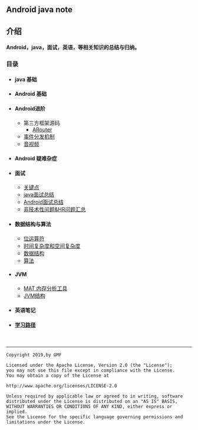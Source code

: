 ## Android java note

## 介绍

#### Android，java，面试，英语，等相关知识的总结与归纳。

### 目录

* #### java 基础

* #### Android 基础

* #### Android进阶

    * 第三方框架源码
      * [ARouter](./Android/framework/ARouter.md)
    * [事件分发机制](./Android/view/event.md)
    * [音视频](./Android/media/ffmpeg.md)

* #### Android 疑难杂症

* #### 面试
  
    * [关键点](./interview/important.md)
	* [java面试总结](./interview/java/java面试题.md)
    * [Android面试总结](./interview/android/android面试题.md)
	* [非技术性问题&HR问题汇总](./interview/hr/hr.md)
  
* #### 数据结构与算法

    * [位运算符](./DSAA/1.md)
	* [时间复杂度和空间复杂度]()
    * [数据结构](./DSAA/dataStrutrue.md)
	* [算法](./DSAA/algorithm.md)
	
* #### JVM

    * [MAT 内存分析工具](http://www.lightskystreet.com/2015/09/01/mat_usage/)
    * [JVM结构](./jvm/structure.md)

* #### 英语笔记

* #### [学习路径](./learnPath.md)

  ​    

-----

```
Copyright 2019,by GMF

Licensed under the Apache License, Version 2.0 (the "License");
you may not use this file except in compliance with the License.
You may obtain a copy of the License at

http://www.apache.org/licenses/LICENSE-2.0

Unless required by applicable law or agreed to in writing, software
distributed under the License is distributed on an "AS IS" BASIS,
WITHOUT WARRANTIES OR CONDITIONS OF ANY KIND, either express or implied.
See the License for the specific language governing permissions and
limitations under the License.
```



